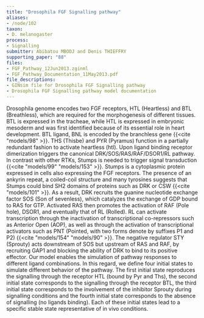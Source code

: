 ```yaml
---
title: "Drosophila FGF Signalling pathway"
aliases:
- /node/102
taxon: 
- D. melanogaster
process: 
- Signalling
submitter: Abibatou MBODJ and Denis THIEFFRY
supporting_paper: "88"
files: 
- FGF_Pathway_12Jun2013.zginml
- FGF_Pathway_Documentation_11May2013.pdf
file_descriptions: 
- GINsim file for Drosophila FGF Signalling pathway
- Drosophila FGF Signalling pathway model documentation
---
```



Drosophila genome encodes two FGF receptors, HTL (Heartless) and BTL
(Breathless), which are required for the morphogenesis of different tissues.
BTL is expressed in the tracheae, while HTL is expressed in embryonic mesoderm
and was first identified because of its essential role in heart development.
BTL ligand, BNL is encoded by the branchless gene {{<cite "models/98" >}}.
THS (Thisbe) and PYR (Pyramus) function in a partially redundant fashion to
activate heartless (htl).
Upon ligand binding receptor dimerization triggers the canonical
DRK/SOS/RAS/RAF/DSOR1/RL pathway. In contrast with other RTKs, Stumps is
needed to trigger signal transduction {{<cite "models/99" "models/153" >}}.
Stumps is a cytoplasmic protein expressed in cells also expressing the
FGF receptors. The presence of an ankyrin repeat, a coiled-coil structure
and many tyrosines suggests that Stumps could bind SH2 domains of proteins
such as DRK or CSW {{<cite "models/101" >}}. As a
result, DRK recruits the guanine nucleotide exchange factor SOS (Son of
sevenless), which catalyzes the exchange of GDP bound to RAS for GTP.
Activated RAS then promotes the activation of RAF (Pole hole), DSOR1, and
eventually that of RL (Rolled). RL can activate transcription through the
inactivation of transcriptional co-repressors such as Anterior Open (AOP), as
well as through the activation of transcriptional activators such as PNT
(Pointed, with two forms denote by suffixes P1 and P2) {{<cite "models/154" "models/90" >}}.
The negative regulator STY (Sprouty) acts downstream of SOS but upstream of RAS
and RAF, by recruiting GAP1 and blocking the ability of DRK to bind to its
positive effector. Our model enables the simulation of pathway responses to
different ligand combinations. In this regard, we define four initial states
to simulate different behavior of the pathway. The first initial state
reproduces the signalling through the receptor HTL (bound by Pyr and Ths), the
second initial state corresponds to the signalling through the receptor BTL,
the third initial state corresponds to the involvement of the inhibitor
Sprouty during signalling conditions and the fourth initial state corresponds
to the absence of signalling (no ligands binding). Each of these initial
states lead to a specific stable state representative of in vivo conditions.


